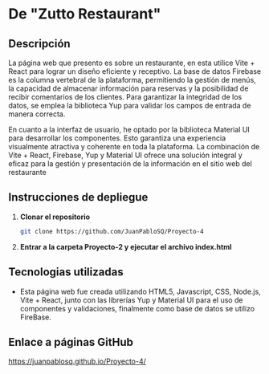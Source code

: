 # De "Zutto Restaurant"


## Descripción
La página web que presento es sobre un restaurante, en esta utilice Vite + React para lograr un diseño eficiente y receptivo. La base de datos Firebase es la columna vertebral de la plataforma, permitiendo la gestión de menús, la capacidad de almacenar información para reservas y la posibilidad de recibir comentarios de los clientes. Para garantizar la integridad de los datos, se emplea la biblioteca Yup para validar los campos de entrada de manera correcta.

En cuanto a la interfaz de usuario, he optado por la biblioteca Material UI para desarrollar los componentes. Esto garantiza una experiencia visualmente atractiva y coherente en toda la plataforma. La combinación de Vite + React, Firebase, Yup y Material UI ofrece una solución integral y eficaz para la gestión y presentación de la información en el sitio web del restaurante



## Instrucciones de depliegue

1. **Clonar el repositorio**
    ```bash
    git clone https://github.com/JuanPabloSQ/Proyecto-4
    ```

2. **Entrar a la carpeta Proyecto-2 y ejecutar el archivo index.html**


## Tecnologias utilizadas

- Esta página web fue creada utilizando HTML5, Javascript, CSS, Node.js, Vite + React, junto con las librerías Yup y Material UI para el uso de componentes y validaciones, finalmente como base de datos se utilizo FireBase.

## Enlace a páginas GitHub
https://juanpablosq.github.io/Proyecto-4/